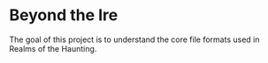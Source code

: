 # Beyond the Ire
The goal of this project is to understand the core file formats used in Realms of the Haunting. 
